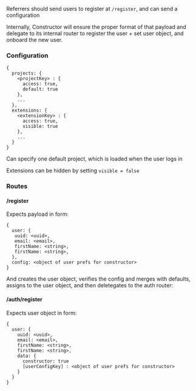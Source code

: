 Referrers should send users to register at `/register`, and can send a configuration

Internally, Constructor will ensure the proper format of that payload and delegate to its internal router to register the user + set user object, and onboard the new user.

### Configuration

```
{
  projects: {
    <projectKey> : {
      access: true,
      default: true
    },
    ...
  },
  extensions: {
    <extensionKey> : {
      access: true,
      visible: true
    },
    ...
  }
}
```

Can specify one default project, which is loaded when the user logs in

Extensions can be hidden by setting `visible = false`

### Routes

#### /register

Expects payload in form:

```
{
  user: {
   uuid: <uuid>,
   email: <email>,
   firstName: <string>,
   firstName: <string>,
  },
  config: <object of user prefs for constructor>
}
```

And creates the user object, verifies the config and merges with defaults, assigns to the user object, and then deletegates to the auth router:

#### /auth/register

Expects user object in form:

```
{
  user: {
    uuid: <uuid>,
    email: <email>,
    firstName: <string>,
    firstName: <string>,
    data: {
      constructor: true
      [userConfigKey] : <object of user prefs for constructor>
    }
  }
}
```